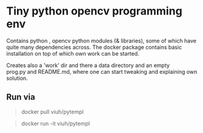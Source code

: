 # Tiny python opencv programming env

Contains python , opencv python modules (& libraries), some of which 
have quite many dependencies across. The docker package contains
basic installation on top of which own work can be started.


Creates also a 'work' dir and there a data directory and an empty  
prog.py and README.md, where one can start tweaking and
explaining own solution.


## Run via

> docker pull viuh/pytempl 

> docker run -it viuh/pytempl


